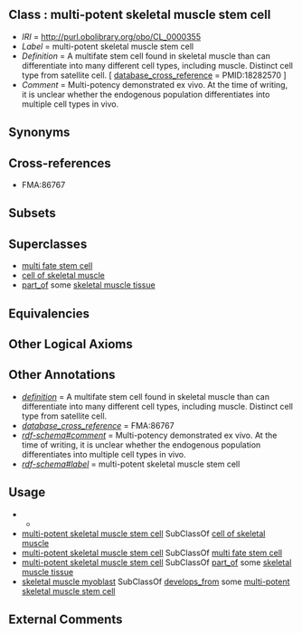 
## Class : multi-potent skeletal muscle stem cell

 * *IRI* = http://purl.obolibrary.org/obo/CL_0000355
 * *Label* = multi-potent skeletal muscle stem cell
 * *Definition* = A multifate stem cell found in skeletal muscle than can differentiate into many different cell types, including muscle. Distinct cell type from satellite cell. [ [database_cross_reference](../../ef/oboInOwl#hasDbXref.md) = PMID:18282570 ]
 * *Comment* = Multi-potency demonstrated ex vivo.  At the time of writing, it is unclear whether the endogenous population differentiates into multiple cell types in vivo.

## Synonyms


## Cross-references

 * FMA:86767

## Subsets


## Superclasses

 * [multi fate stem cell](../../CL/48/CL_0000048.md)
 * [cell of skeletal muscle](../../CL/88/CL_0000188.md)
 * [part_of](../../BFO/50/BFO_0000050.md) some [skeletal muscle tissue](../../UBERON/34/UBERON_0001134.md)

## Equivalencies


## Other Logical Axioms


## Other Annotations

 * *[definition](../../IAO/15/IAO_0000115.md)* = A multifate stem cell found in skeletal muscle than can differentiate into many different cell types, including muscle. Distinct cell type from satellite cell.
 * *[database_cross_reference](../../ef/oboInOwl#hasDbXref.md)* = FMA:86767
 * *[rdf-schema#comment](../../nt/rdf-schema#comment.md)* = Multi-potency demonstrated ex vivo.  At the time of writing, it is unclear whether the endogenous population differentiates into multiple cell types in vivo.
 * *[rdf-schema#label](../../el/rdf-schema#label.md)* = multi-potent skeletal muscle stem cell

## Usage

 * -
 * [multi-potent skeletal muscle stem cell](../../CL/55/CL_0000355.md) SubClassOf [cell of skeletal muscle](../../CL/88/CL_0000188.md)
 * [multi-potent skeletal muscle stem cell](../../CL/55/CL_0000355.md) SubClassOf [multi fate stem cell](../../CL/48/CL_0000048.md)
 * [multi-potent skeletal muscle stem cell](../../CL/55/CL_0000355.md) SubClassOf [part_of](../../BFO/50/BFO_0000050.md) some [skeletal muscle tissue](../../UBERON/34/UBERON_0001134.md)
 * [skeletal muscle myoblast](../../CL/15/CL_0000515.md) SubClassOf [develops_from](../../RO/02/RO_0002202.md) some [multi-potent skeletal muscle stem cell](../../CL/55/CL_0000355.md)

## External Comments

